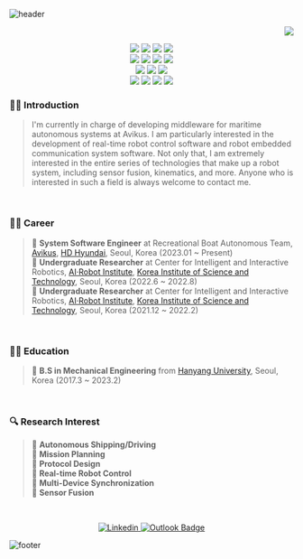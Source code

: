 ![header](https://capsule-render.vercel.app/api?type=waving&color=gradient&height=200&section=header&text=welcome&fontSize=50&animation=fadeIn&fontAlignY=38&desc=shkwon98's%20GitHub%20Profile&descAlignY=51&descAlign=62)

<p align="right">
<img src="https://hits.seeyoufarm.com/api/count/incr/badge.svg?url=https%3A%2F%2Fgithub.com%2Fshkwon98%2Fhit-counter">
</p>

<p align="center">
<img src="https://img.shields.io/badge/C-A8B9CC?style=for-the-badge&logo=C&logoColor=white">
<img src="https://img.shields.io/badge/C++-00599C?style=for-the-badge&logo=C%2B%2B&logoColor=white">
<img src="https://img.shields.io/badge/Python-3776AB?style=for-the-badge&logo=Python&logoColor=white">
<img src="https://img.shields.io/badge/MATLAB-00599C?style=for-the-badge&logo=MATLAB&logoColor=white">
<br/>
<img src="https://img.shields.io/badge/ROS-22314E?style=for-the-badge&logo=ROS&logoColor=white">
<img src="https://img.shields.io/badge/Qt-41CD52?style=for-the-badge&logo=Qt&logoColor=white">
<img src="https://img.shields.io/badge/OpenCV-5C3EE8?style=for-the-badge&logo=OpenCV&logoColor=white">
<img src="https://img.shields.io/badge/gRPC-3776AB?style=for-the-badge&logo=grpc&logoColor=white">
<br>
<img src="https://img.shields.io/badge/CMake-FF0000?style=for-the-badge&logo=CMake&logoColor=white">
<img src="https://img.shields.io/badge/Docker-2496ED?style=for-the-badge&logo=Docker&logoColor=white">
<img src="https://img.shields.io/badge/Linux-FCC624?style=for-the-badge&logo=Linux&logoColor=black">
<br>
<img src="https://img.shields.io/badge/VSCode-007ACC?style=for-the-badge&logo=Visual Studio Code&logoColor=white">
<img src="https://img.shields.io/badge/Visual Studio-5C2D91?style=for-the-badge&logo=Visual Studio&logoColor=white">
<img src="https://img.shields.io/badge/Git-F05032?style=for-the-badge&logo=Git&logoColor=white">
<img src="https://img.shields.io/badge/github-181717?style=for-the-badge&logo=github&logoColor=white">
</p>


### 👨‍🔧 Introduction

> I'm currently in charge of developing middleware for maritime autonomous systems at Avikus. I am particularly interested in the development of real-time robot control software and robot embedded communication system software. Not only that, I am extremely interested in the entire series of technologies that make up a robot system, including sensor fusion, kinematics, and more. Anyone who is interested in such a field is always welcome to contact me.<br>

<br/>

### 👨‍💻 Career

> 🔹 **System Software Engineer** at Recreational Boat Autonomous Team, <a href="https://avikus.ai/eng/main">Avikus</a>, <a href="http://www.hd-hyundai.com/">HD Hyundai</a>, Seoul, Korea (2023.01 ~ Present)<br/>
> 🔹 **Undergraduate Researcher** at Center for Intelligent and Interactive Robotics, <a href="https://kist-air.wixsite.com/ari2021">AI·Robot Institute</a>, <a href="https://www.kist.re.kr/eng/index.do">Korea Institute of Science and Technology</a>, Seoul, Korea (2022.6 ~ 2022.8)<br/>
> 🔹 **Undergraduate Researcher** at Center for Intelligent and Interactive Robotics, <a href="https://kist-air.wixsite.com/ari2021">AI·Robot Institute</a>, <a href="https://www.kist.re.kr/eng/index.do">Korea Institute of Science and Technology</a>, Seoul, Korea  (2021.12 ~ 2022.2)<br/>

<br/>

### 👨‍🎓 Education

> 🔹 **B.S in Mechanical Engineering** from <a href="https://www.hanyang.ac.kr/web/eng">Hanyang University</a>, Seoul, Korea (2017.3 ~ 2023.2)<br/>

<br>

### 🔍 Research Interest

> 🔸 **Autonomous Shipping/Driving**<br>
> 🔸 **Mission Planning**<br>
> 🔸 **Protocol Design**<br>
> 🔸 **Real-time Robot Control**<br>
> 🔸 **Multi-Device Synchronization**<br>
> 🔸 **Sensor Fusion**<br>

<br/>

<p align="center">
<a href="https://www.linkedin.com/in/seonghyeonkwon/">
  <img src="https://img.shields.io/badge/-LinkedIn-0077b5?style=round-square&logo=linkedin&logoColor=white" alt="Linkedin">
</a>
<a href="mailto:seonghyeon.kwon@avikus.ai">
  <img src="https://img.shields.io/badge/Outlook-0078D4?style=flat-square&logo=microsoftoutlook&logoColor=white" alt="Outlook Badge">
</a>
</p>

![footer](https://capsule-render.vercel.app/api?type=waving&color=gradient&height=180&section=footer)
